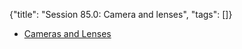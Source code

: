 {"title": "Session 85.0: Camera and lenses", "tags": []}

* [Cameras and Lenses](https://ciechanow.ski/cameras-and-lenses/)

